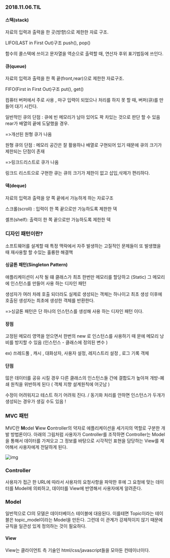 ### 2018.11.06.TIL





#### 스택(stack) 

자료의 입력과 출력을 한 곳(방향)으로 제한한 자료 구조.

LIFO(LAST in First Out)구조 push(), pop()

함수의 콜스택에 쓰이고 문자열을 역순으로 출력할 때, 연산자 후위 표기법등에 쓰인다.



#### 큐(queue)

자료의 입력과 출력을 한 쪽 끝(front,rear)으로 제한한 자료구조.

FIFO(First in First Out)구조 put(), get()

컴퓨터 버퍼에서 주로 사용 , 마구 입력이 되었으나 처리를 하지 못 할 때, 버퍼(큐)를 만들어 대기 시킨다.

일반적인 큐의 단점 : 큐에 빈 메모리가 남아 있어도 꽉 차있는 것으로 판단 할 수 있음 rear가 배열의 끝에 도달했을 경우. 

=>개선된 원형 큐가 나옴

원형 큐의 단점 : 메모리 공간은 잘 활용하나 배열로 구현되어 있기 때문에 큐의 크기가 제한되는 단점이 존재 

=>링크드리스트로 큐가 나옴

링크드 리스트으로 구현한 큐는 큐의 크기가 제한이 없고 삽입,삭제가 편리하다.



#### 덱(deque)

자료의 입력과 출력을 양 쪽 끝에서 가능하게 하는 자료구조

스크롤(scroll) : 입력이 한 쪽 끝으로만 가능하도록 제한한 덱

셸프(shelf): 출력이 한 쪽 끝으로만 가능하도록 제한한 덱





### 디자인 패턴이란?

소프트웨어를 설계할 때 특정 맥락에서 자주 발생하는 고질적인 문제들이 또 발생했을 때 재사용할 할 수있는 훌륭한 해결책



#### 싱글톤 패턴(Singleton Pattern)

애플리케이션이 시작 될 떄 클래스가 최초 한번만 메모리를 할당하고 (Static) 그 메모리에 인스턴스를 만들어 사용 하는 디자인 패턴 

생성자가 여러 차례 호출 되더라도 실제로 생성되는 객체는 하나이고 최초 생성 이후에 호출된 생성자는 최초에 생성한 객체를 반환한다.

=>싱글톤 패턴은 단 하나의 인스턴스를 생성해 사용 하는 디자인 패턴 이다. 



#### 장점

고정된 메모리 영역을 얻으면서 한번의 new 로 인스턴스를 사용하기 때 문에 메모리 낭비를 방지할 수 있음 (인스턴스 - 클래스에 정의된 변수 )

ex) 쓰레드풀 , 캐시 , 대화상자, 사용자 설정, 레지스트리 설정 , 로그 기록 객체



#### 단점 

많은 데이터를 공유 시킬 경우 다른 클래스의 인스턴스들 간에 결합도가 높아져 개방-폐쇄 원칙을 위반하게 된다 ( 객체 지향 설계원칙에 어긋남 )

수정이 어려워지고 테스트 하기 어려워 진다. / 동기화 처리를 안하면 인스턴스가 두개가 생성되는 경우가 생길 수도 있음 !



### MVC 패턴

MVC란 **M**odel **V**iew **C**ontroller의 약자로 에플리케이션을 세가지의 역할로 구분한 개발 방법론이다. 아래의 그림처럼 사용자가 Controller를 조작하면 Controller는 Model을 통해서 데이터를 가져오고 그 정보를 바탕으로 시각적인 표현을 담당하는 View를 제어해서 사용자에게 전달하게 된다. 

![img](https://s3.ap-northeast-2.amazonaws.com/opentutorials-user-file/module/327/1262.png)



### Controller

사용자가 접근 한 URL에 따라서 사용자의 요청사항을 파악한 후에 그 요청에 맞는 데이터를 Model에 의뢰하고, 데이터를 View에 반영해서 사용자에게 알려준다. 

### Model

일반적으로 CI의 모델은 데이터베이스 테이블에 대응된다. 이를테면 Topic이라는 테이블은 topic_model이라는 Model을 만든다. 그런데 이 관계가 강제적이지 않기 때문에 규칙을 일관성 있게 정의하는 것이 필요하다.

#### View

View는 클라이언트 측 기술인 html/css/javascript들을 모아둔 컨테이너이다. 